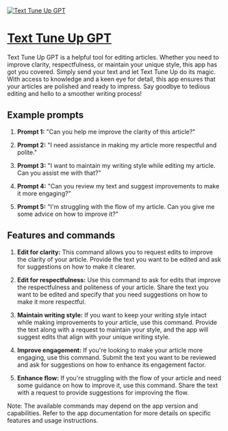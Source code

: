 [![Text Tune Up GPT](https://files.oaiusercontent.com/file-M5GzeHKJ5I9eAp4Hw0mJz8SC?se=2123-10-17T07%3A58%3A55Z&sp=r&sv=2021-08-06&sr=b&rscc=max-age%3D31536000%2C%20immutable&rscd=attachment%3B%20filename%3Db41bcd7d-e292-412c-b56a-e1d2ef444f62.png&sig=Q2NACiLJwILHzShqzeq7OaySvLj06LCjxMVjg%2Bni%2Bso%3D)](https://chat.openai.com/g/g-m2qGKrget-text-tune-up-gpt)

# [Text Tune Up GPT](https://chat.openai.com/g/g-m2qGKrget-text-tune-up-gpt)

Text Tune Up GPT is a helpful tool for editing articles. Whether you need to improve clarity, respectfulness, or maintain your unique style, this app has got you covered. Simply send your text and let Text Tune Up do its magic. With access to knowledge and a keen eye for detail, this app ensures that your articles are polished and ready to impress. Say goodbye to tedious editing and hello to a smoother writing process!

## Example prompts

1. **Prompt 1:** "Can you help me improve the clarity of this article?"

2. **Prompt 2:** "I need assistance in making my article more respectful and polite."

3. **Prompt 3:** "I want to maintain my writing style while editing my article. Can you assist me with that?"

4. **Prompt 4:** "Can you review my text and suggest improvements to make it more engaging?"

5. **Prompt 5:** "I'm struggling with the flow of my article. Can you give me some advice on how to improve it?"

## Features and commands

1. **Edit for clarity:** This command allows you to request edits to improve the clarity of your article. Provide the text you want to be edited and ask for suggestions on how to make it clearer.

2. **Edit for respectfulness:** Use this command to ask for edits that improve the respectfulness and politeness of your article. Share the text you want to be edited and specify that you need suggestions on how to make it more respectful.

3. **Maintain writing style:** If you want to keep your writing style intact while making improvements to your article, use this command. Provide the text along with a request to maintain your style, and the app will suggest edits that align with your unique writing style.

4. **Improve engagement:** If you're looking to make your article more engaging, use this command. Submit the text you want to be reviewed and ask for suggestions on how to enhance its engagement factor.

5. **Enhance flow:** If you're struggling with the flow of your article and need some guidance on how to improve it, use this command. Share the text with a request to provide suggestions for improving the flow.

Note: The available commands may depend on the app version and capabilities. Refer to the app documentation for more details on specific features and usage instructions.